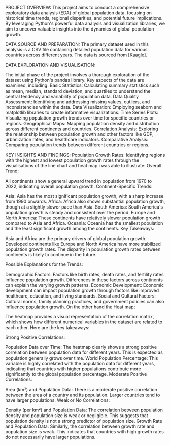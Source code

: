 
PROJECT OVERVIEW:
This project aims to conduct a comprehensive exploratory data analysis (EDA) of global population data, focusing on historical time trends, regional disparities, and potential future implications. By leveraging Python's powerful data analysis and visualization libraries, we aim to uncover valuable insights into the dynamics of global population growth.

DATA SOURCE AND PREPARATION:
The primary dataset used in this analysis is a CSV file containing detailed population data for various countries across different years. The data is sourced from [Kaagle].

DATA EXPLORATION AND VISUALISATION:

The initial phase of the project involves a thorough exploration of the dataset using Python's pandas library. Key aspects of the data are examined, including:
Basic Statistics: Calculating summary statistics such as mean, median, standard deviation, and quartiles to understand the central tendency and variability of population data.
Data Quality Assessment: Identifying and addressing missing values, outliers, and inconsistencies within the data.
Data Visualization: Employing seaborn and matplotlib libraries to create informative visualizations.
Time Series Plots: Visualizing population growth trends over time for specific countries or regions.
Geographical Maps: Mapping population density and distribution across different continents and countries.
Correlation Analysis: Exploring the relationship between population growth and other factors like GDP, urbanization rates, and healthcare indicators.
Comparative Analysis: Comparing population trends between different countries or regions.

KEY INSIGHTS AND FINDINGS:
Population Growth Rates: Identifying regions with the highest and lowest population growth rates through the visualisations of the line chart and heat map i was able to illustrate:
Overall Trend:

All continents show a general upward trend in population from 1970 to 2022, indicating overall population growth.
Continent-Specific Trends:

Asia: Asia has the most significant population growth, with a sharp increase from 1990 onwards.
Africa: Africa also shows substantial population growth, though at a slightly slower pace than Asia.
South America: South America's population growth is steady and consistent over the period.
Europe and North America: These continents have relatively slower population growth compared to Asia and Africa.
Oceania: Oceania has the smallest population and the least significant growth among the continents.
Key Takeaways:

Asia and Africa are the primary drivers of global population growth.
Developed continents like Europe and North America have more stabilized population growth rates.
The disparity in population growth rates between continents is likely to continue in the future.

Possible Explanations for the Trends:

Demographic Factors: Factors like birth rates, death rates, and fertility rates influence population growth. Differences in these factors across continents can explain the varying growth patterns.
Economic Development: Economic development can impact population growth through factors like improved healthcare, education, and living standards.
Social and Cultural Factors: Cultural norms, family planning practices, and government policies can also influence population growth.
On the other hand the Heat map; 

The heatmap provides a visual representation of the correlation matrix, which shows how different numerical variables in the dataset are related to each other. Here are the key takeaways:

Strong Positive Correlations:

Population Data over Time: The heatmap clearly shows a strong positive correlation between population data for different years. This is expected as population generally grows over time.
World Population Percentage: This variable is highly correlated with the population data for different years, indicating that countries with higher populations contribute more significantly to the global population percentage.
Moderate Positive Correlations:

Area (km²) and Population Data: There is a moderate positive correlation between the area of a country and its population. Larger countries tend to have larger populations.
Weak or No Correlations:

Density (per km²) and Population Data: The correlation between population density and population size is weak or negligible. This suggests that population density is not a strong predictor of population size.
Growth Rate and Population Data: Similarly, the correlation between growth rate and population size is weak. This indicates that countries with high growth rates do not necessarily have larger populations.
